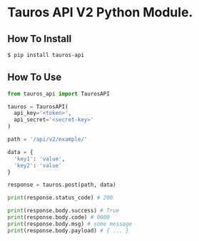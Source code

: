 # Tauros API V2 Python Module.

## How To Install
```sh
$ pip install tauros-api
```

## How To Use
```py
from tauros_api import TaurosAPI

tauros = TaurosAPI(
  api_key='<token>',
  api_secret='<secret-key>'
)

path = '/api/v2/example/'

data = {
  'key1': 'value',
  'key2': 'value'
}

response = tauros.post(path, data)

print(response.status_code) # 200

print(response.body.success) # True
print(response.body.code) # 0000
print(response.body.msg) # some message
print(response.body.payload) # { ... }
```
